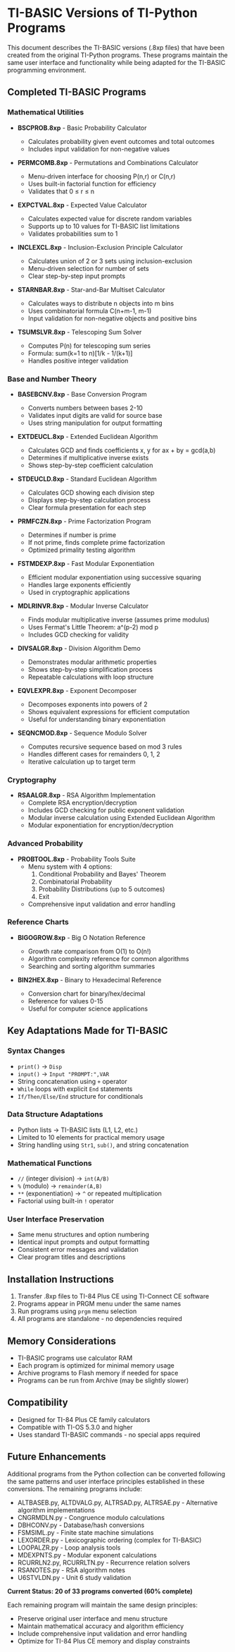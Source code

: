 # TI-BASIC Versions of TI-Python Programs

This document describes the TI-BASIC versions (.8xp files) that have been created from the original TI-Python programs. These programs maintain the same user interface and functionality while being adapted for the TI-BASIC programming environment.

## Completed TI-BASIC Programs

### Mathematical Utilities
- **BSCPROB.8xp** - Basic Probability Calculator
  - Calculates probability given event outcomes and total outcomes
  - Includes input validation for non-negative values
  
- **PERMCOMB.8xp** - Permutations and Combinations Calculator
  - Menu-driven interface for choosing P(n,r) or C(n,r)
  - Uses built-in factorial function for efficiency
  - Validates that 0 ≤ r ≤ n

- **EXPCTVAL.8xp** - Expected Value Calculator
  - Calculates expected value for discrete random variables
  - Supports up to 10 values for TI-BASIC list limitations
  - Validates probabilities sum to 1

- **INCLEXCL.8xp** - Inclusion-Exclusion Principle Calculator
  - Calculates union of 2 or 3 sets using inclusion-exclusion
  - Menu-driven selection for number of sets
  - Clear step-by-step input prompts

- **STARNBAR.8xp** - Star-and-Bar Multiset Calculator
  - Calculates ways to distribute n objects into m bins
  - Uses combinatorial formula C(n+m-1, m-1)
  - Input validation for non-negative objects and positive bins

- **TSUMSLVR.8xp** - Telescoping Sum Solver
  - Computes P(n) for telescoping sum series
  - Formula: sum(k=1 to n)[1/k - 1/(k+1)]
  - Handles positive integer validation

### Base and Number Theory
- **BASEBCNV.8xp** - Base Conversion Program
  - Converts numbers between bases 2-10
  - Validates input digits are valid for source base
  - Uses string manipulation for output formatting

- **EXTDEUCL.8xp** - Extended Euclidean Algorithm
  - Calculates GCD and finds coefficients x, y for ax + by = gcd(a,b)
  - Determines if multiplicative inverse exists
  - Shows step-by-step coefficient calculation

- **STDEUCLD.8xp** - Standard Euclidean Algorithm
  - Calculates GCD showing each division step
  - Displays step-by-step calculation process
  - Clear formula presentation for each step

- **PRMFCZN.8xp** - Prime Factorization Program
  - Determines if number is prime
  - If not prime, finds complete prime factorization
  - Optimized primality testing algorithm

- **FSTMDEXP.8xp** - Fast Modular Exponentiation
  - Efficient modular exponentiation using successive squaring
  - Handles large exponents efficiently
  - Used in cryptographic applications

- **MDLRINVR.8xp** - Modular Inverse Calculator
  - Finds modular multiplicative inverse (assumes prime modulus)
  - Uses Fermat's Little Theorem: a^(p-2) mod p
  - Includes GCD checking for validity

- **DIVSALGR.8xp** - Division Algorithm Demo
  - Demonstrates modular arithmetic properties
  - Shows step-by-step simplification process
  - Repeatable calculations with loop structure

- **EQVLEXPR.8xp** - Exponent Decomposer
  - Decomposes exponents into powers of 2
  - Shows equivalent expressions for efficient computation
  - Useful for understanding binary exponentiation

- **SEQNCMOD.8xp** - Sequence Modulo Solver
  - Computes recursive sequence based on mod 3 rules
  - Handles different cases for remainders 0, 1, 2
  - Iterative calculation up to target term

### Cryptography
- **RSAALGR.8xp** - RSA Algorithm Implementation
  - Complete RSA encryption/decryption
  - Includes GCD checking for public exponent validation
  - Modular inverse calculation using Extended Euclidean Algorithm
  - Modular exponentiation for encryption/decryption

### Advanced Probability
- **PROBTOOL.8xp** - Probability Tools Suite
  - Menu system with 4 options:
    1. Conditional Probability and Bayes' Theorem
    2. Combinatorial Probability
    3. Probability Distributions (up to 5 outcomes)
    4. Exit
  - Comprehensive input validation and error handling

### Reference Charts
- **BIGOGROW.8xp** - Big O Notation Reference
  - Growth rate comparison from O(1) to O(n!)
  - Algorithm complexity reference for common algorithms
  - Searching and sorting algorithm summaries

- **BIN2HEX.8xp** - Binary to Hexadecimal Reference
  - Conversion chart for binary/hex/decimal
  - Reference for values 0-15
  - Useful for computer science applications

## Key Adaptations Made for TI-BASIC

### Syntax Changes
- `print()` → `Disp`
- `input()` → `Input "PROMPT:",VAR`
- String concatenation using `+` operator
- `While` loops with explicit `End` statements
- `If/Then/Else/End` structure for conditionals

### Data Structure Adaptations
- Python lists → TI-BASIC lists (L1, L2, etc.)
- Limited to 10 elements for practical memory usage
- String handling using `Str1`, `sub()`, and string concatenation

### Mathematical Functions
- `//` (integer division) → `int(A/B)`
- `%` (modulo) → `remainder(A,B)`
- `**` (exponentiation) → `^` or repeated multiplication
- Factorial using built-in `!` operator

### User Interface Preservation
- Same menu structures and option numbering
- Identical input prompts and output formatting
- Consistent error messages and validation
- Clear program titles and descriptions

## Installation Instructions

1. Transfer .8xp files to TI-84 Plus CE using TI-Connect CE software
2. Programs appear in PRGM menu under the same names
3. Run programs using `prgm` menu selection
4. All programs are standalone - no dependencies required

## Memory Considerations

- TI-BASIC programs use calculator RAM
- Each program is optimized for minimal memory usage
- Archive programs to Flash memory if needed for space
- Programs can be run from Archive (may be slightly slower)

## Compatibility

- Designed for TI-84 Plus CE family calculators
- Compatible with TI-OS 5.3.0 and higher
- Uses standard TI-BASIC commands - no special apps required

## Future Enhancements

Additional programs from the Python collection can be converted following the same patterns and user interface principles established in these conversions. The remaining programs include:

- ALTBASEB.py, ALTDVALG.py, ALTRSAD.py, ALTRSAE.py - Alternative algorithm implementations
- CNGRMDLN.py - Congruence modulo calculations  
- DBHCONV.py - Database/hash conversions
- FSMSIML.py - Finite state machine simulations
- LEXORDER.py - Lexicographic ordering (complex for TI-BASIC)
- LOOPALZR.py - Loop analysis tools
- MDEXPNTS.py - Modular exponent calculations
- RCURRLN2.py, RCURRLTN.py - Recurrence relation solvers
- RSANOTES.py - RSA algorithm notes
- U6STVLDN.py - Unit 6 study validation

**Current Status: 20 of 33 programs converted (60% complete)**

Each remaining program will maintain the same design principles:
- Preserve original user interface and menu structure
- Maintain mathematical accuracy and algorithm efficiency  
- Include comprehensive input validation and error handling
- Optimize for TI-84 Plus CE memory and display constraints